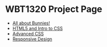 # WBT1320 Project Page

<ul>
    <li><a href="intro_to_html/imagines/index.html" target="_blank">All about Bunnies!</a></li>
    <li><a href="html5_intro_css\css\images/index.html" target="_blank">HTML5 and Intro to CSS </a></li>
    <li><a href="adv_css/css/images/index.html" target="_blank">Advanced CSS </a></li>
    <li><a href="responsive\css\images\index.html" target="_blank">Responsive Design </a></li>
</ul>